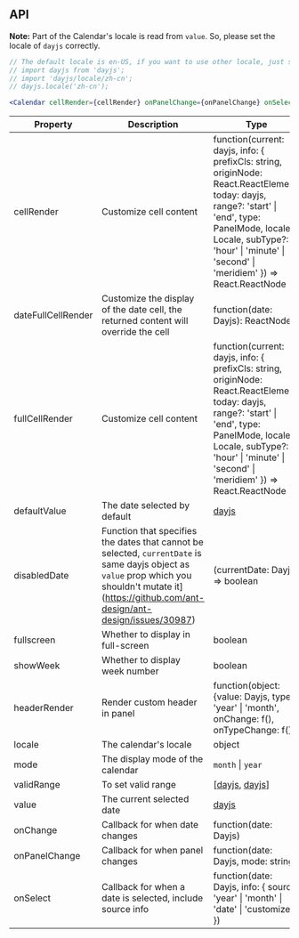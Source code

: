## API


**Note:** Part of the Calendar's locale is read from `value`. So, please set the locale of `dayjs` correctly.

```jsx
// The default locale is en-US, if you want to use other locale, just set locale in entry file globally.
// import dayjs from 'dayjs';
// import 'dayjs/locale/zh-cn';
// dayjs.locale('zh-cn');

<Calendar cellRender={cellRender} onPanelChange={onPanelChange} onSelect={onSelect} />
```

| Property | Description | Type | Default | Version |
| --- | --- | --- | --- | --- |
| cellRender | Customize cell content | function(current: dayjs, info: { prefixCls: string, originNode: React.ReactElement, today: dayjs, range?: 'start' \| 'end', type: PanelMode, locale?: Locale, subType?: 'hour' \| 'minute' \| 'second' \| 'meridiem' }) => React.ReactNode | - | 5.4.0 |
| dateFullCellRender | Customize the display of the date cell, the returned content will override the cell | function(date: Dayjs): ReactNode | - |  |
| fullCellRender | Customize cell content | function(current: dayjs, info: { prefixCls: string, originNode: React.ReactElement, today: dayjs, range?: 'start' \| 'end', type: PanelMode, locale?: Locale, subType?: 'hour' \| 'minute' \| 'second' \| 'meridiem' }) => React.ReactNode | - | 5.4.0 |
| defaultValue | The date selected by default | [dayjs](https://day.js.org/) | - |  |
| disabledDate | Function that specifies the dates that cannot be selected, `currentDate` is same dayjs object as `value` prop which you shouldn't mutate it](https://github.com/ant-design/ant-design/issues/30987) | (currentDate: Dayjs) => boolean | - |  |
| fullscreen | Whether to display in full-screen | boolean | true |  |
| showWeek | Whether to display week number | boolean | false | 5.23.0 |
| headerRender | Render custom header in panel | function(object:{value: Dayjs, type: 'year' \| 'month', onChange: f(), onTypeChange: f()}) | - |  |
| locale | The calendar's locale | object | [(default)](https://github.com/ant-design/ant-design/blob/master/components/date-picker/locale/example.json) |  |
| mode | The display mode of the calendar | `month` \| `year` | `month` |  |
| validRange | To set valid range | \[[dayjs](https://day.js.org/), [dayjs](https://day.js.org/)] | - |  |
| value | The current selected date | [dayjs](https://day.js.org/) | - |  |
| onChange | Callback for when date changes | function(date: Dayjs) | - |  |
| onPanelChange | Callback for when panel changes | function(date: Dayjs, mode: string) | - |  |
| onSelect | Callback for when a date is selected, include source info | function(date: Dayjs, info: { source: 'year' \| 'month' \| 'date' \| 'customize' }) | - | `info`: 5.6.0 |